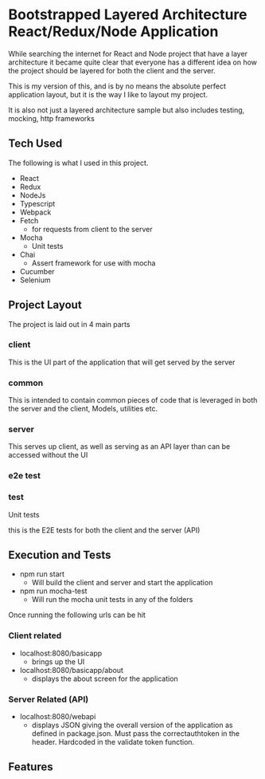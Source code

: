 # Bootstrapped Layered Architecture React/Redux/Node Application

While searching the internet for React and Node project that have a layer architecture
it became quite clear that everyone has a different idea on how the project should be layered
for both the client and the server.

This is my version of this, and is by no means the absolute perfect application layout, but it is
the way I like to layout my project.

It is also not just a layered architecture sample but also includes testing, mocking, http frameworks

## Tech Used

The following is what I used in this project.

-   React
-   Redux
-   NodeJs
-   Typescript
-   Webpack
-   Fetch
    -   for requests from client to the server
-   Mocha
    -   Unit tests
-   Chai
    -   Assert framework for use with mocha
-   Cucumber
-   Selenium

## Project Layout

The project is laid out in 4 main parts

### client

This is the UI part of the application that will get served by the server

### common

This is intended to contain common pieces of code that is leveraged in both
the server and the client, Models, utilities etc.

### server

This serves up client, as well as serving as an API layer than can be accessed without the UI

### e2e test

### test

Unit tests

this is the E2E tests for both the client and the server (API)

## Execution and Tests

-   npm run start
    -   Will build the client and server and start the application
-   npm run mocha-test
    -   Will run the mocha unit tests in any of the folders

Once running the following urls can be hit

### Client related

-   localhost:8080/basicapp
    -   brings up the UI
-   localhost:8080/basicapp/about
    -   displays the about screen for the application

### Server Related (API)

-   localhost:8080/webapi
    -   displays JSON giving the overall version of the application as defined in package.json. Must pass
        the correctauthtoken in the header. Hardcoded in the validate token function.

## Features
